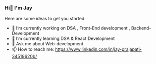 ### Hi👋 I'm Jay 


Here are some ideas to get you started:

- 🔭 I’m currently working on DSA , Front-End development , Backend-Development  
- 🌱 I’m currently learning DSA & React Development
- 💬 Ask me about Web-development
- 📫 How to reach me: https://www.linkedin.com/in/jay-prajapati-34519620b/


